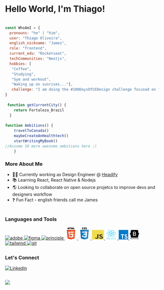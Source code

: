 <h1> Hello World, I'm Thiago!</h1>

```javascript
 
const WhoAmI = {
  pronouns: "he" | "him",
  user: "Thiago Oliveira",
  english_nickname: "James",
  role: "frontend",
  current_edu: "Rocketseat",
  techCommunities: "Nextjs",
  hobbies: [
   "Coffee",
   "Studying",
   "Gym and workout",
   "Waking up on sunrises..."],
   challenge: "I am doing the #100DaysOfUIDesign challenge focused on front-end"
}
	
 function getCurrentCity() {
	return Fortaleza_Brazil
  }
	
function Ambitions() {
	travelToCanada()
	maybeCreateAnHealthtech()
	startWritingMyBook()
//Assume 10 more awesome ambitions here ;)
	} 
 ```
 <h3 align="left">More About Me</h3>
 
 
 - 🧑‍💻 Currently working as Design Engineer @ <a href="https://www.headify.com.br">Headify</a>
 - 📚 Learning React, React Native & Nodejs
 - 🌎 Looking to collaborate on open source projetcs to improve devs and designers workflow
 - ❓ Fun Fact - english friends call me James
 
 #
 
<h3 align="left">Languages and Tools</h3>
<a href="https://www.adobe.com//" target="_blank"> <img src="https://www.adobe.com/content/dam/cc/icons/Adobe_Corporate_Horizontal_Red_HEX.svg" alt="adobe" width="32" height="32"/> </a>
<a href="https://www.figma.com/" target="_blank"> <img src="https://www.vectorlogo.zone/logos/figma/figma-icon.svg" alt="figma" width="32" height="32"/> </a>
<a href="https://principleformac.com/" target="_blank"> <img src="https://cdn.worldvectorlogo.com/logos/principle-app-2.svg" alt="principle" width="40" height="30"/> </a>
<a href="https://www.w3.org/html/" target="_blank"> <img src="https://raw.githubusercontent.com/devicons/devicon/master/icons/html5/html5-original-wordmark.svg" alt="html5" width="40" height="40"/> </a> 
<a href="https://www.w3schools.com/css/" target="_blank"> <img src="https://raw.githubusercontent.com/devicons/devicon/master/icons/css3/css3-original-wordmark.svg" alt="css3" width="40" height="40"/> </a>
<a href="https://developer.mozilla.org/en-US/docs/Web/JavaScript" target="_blank"> <img src="https://raw.githubusercontent.com/devicons/devicon/master/icons/javascript/javascript-original.svg" alt="javascript" width="40" height="32"/> </a>	
<a href="https://reactjs.org/" target="_blank"> <img src="https://raw.githubusercontent.com/devicons/devicon/master/icons/react/react-original-wordmark.svg" alt="react" width="40" height="32"/> </a>
<a href="https://www.typescriptlang.org/" target="_blank"> <img src="https://raw.githubusercontent.com/devicons/devicon/master/icons/typescript/typescript-original.svg" alt="typescript" width="32"/> </a>
<a href="https://getbootstrap.com" target="_blank"> <img src="https://raw.githubusercontent.com/devicons/devicon/master/icons/bootstrap/bootstrap-plain-wordmark.svg" alt="bootstrap" width="32"/> </a> 
<a href="https://tailwindcss.com" target="_blank"> <img src="https://cdn.worldvectorlogo.com/logos/tailwindcss.svg" alt="tailwind" width="40" heigh="40"/> </a> 
<a href="https://git-scm.com/" target="_blank"> <img src="https://www.vectorlogo.zone/logos/git-scm/git-scm-icon.svg" alt="git" width="40" height="32"/> </a>

##
<h3 align="left">Let's Connect</h3>

[![Linkedin](https://img.shields.io/badge/LinkedIn-0077B5?style=for-the-badge&logo=linkedin&logoColor=white)](https://www.linkedin.com/in/thiagomoz/)

##
![](https://komarev.com/ghpvc/?username=your-github-thiagomoz&color=ff0043&style=flat&label=visitors)
